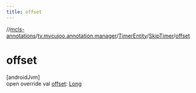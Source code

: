```yaml
---
title: offset
---
```

//[mcls-annotations](../../../../index.html)/[tv.mycujoo.annotation.manager](../../index.html)/[TimerEntity](../index.html)/[SkipTimer](index.html)/[offset](offset.html)



# offset



[androidJvm]\
open override val [offset](offset.html): [Long](https://kotlinlang.org/api/latest/jvm/stdlib/kotlin/-long/index.html)




